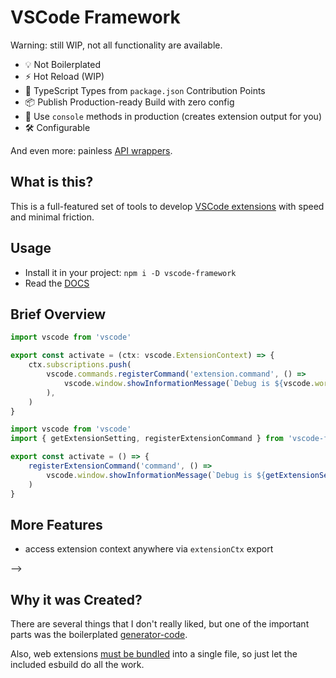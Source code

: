 # VSCode Framework

<!-- > :fire: The fastest way to develop extensions for VSCode -->

Warning: still WIP, not all functionality are available.

- 💡 Not Boilerplated
- ⚡️ Hot Reload (WIP)
- 🔑 TypeScript Types from `package.json` Contribution Points
- 📦 Publish Production-ready Build with zero config
- 🚀 Use `console` methods in production (creates extension output for you)
- 🛠️ Configurable

And even more: painless <!-- pnpm support, CI, --> [API wrappers](packages/vscode-extra/).

## What is this?

This is a full-featured set of tools to develop [VSCode extensions](https://code.visualstudio.com/api) with speed and minimal friction.

<!-- The standard `vscode` module just slows me down. -->

## Usage

- Install it in your project: `npm i -D vscode-framework`
- Read the [DOCS](./docs/01-extension-manifest.md)

## Brief Overview

```ts
import vscode from 'vscode'

export const activate = (ctx: vscode.ExtensionContext) => {
    ctx.subscriptions.push(
        vscode.commands.registerCommand('extension.command', () =>
            vscode.window.showInformationMessage(`Debug is ${vscode.workspace.getConfiguration(extension).get<true>('enableDebug') ? 'enabled' : 'disabled'}`),
        ),
    )
}
```

```ts
import vscode from 'vscode'
import { getExtensionSetting, registerExtensionCommand } from 'vscode-framework'

export const activate = () => {
    registerExtensionCommand('command', () =>
        vscode.window.showInformationMessage(`Debug is ${getExtensionSetting('enableDebug') ? 'enabled' : 'disabled'}`),
    )
}
```

## More Features

- access extension context anywhere via `extensionCtx` export

<!-- There is a hot reload feature, but you can manually restart editor with pressing <kdb>R</kbd> in console. -->
<!--
Don't confuse `description` from commands above with description from VSCode's `Feature Contributes` tab:

![VSCode-Feature-Contributes](media/vscode-contribution-points.png)

#### About Keywords

Note, that VSCode doesn't support keywords for the commands, so --> -->

## Why it was Created?

There are several things that I don't really liked, but one of the important parts was the boilerplated [generator-code](https://github.com/Microsoft/vscode-generator-code).

Also, web extensions [must be bundled](https://docs.microsoft.com/en-us/answers/questions/368286/vc-2015-2019-install-check.html) into a single file, so just let the included esbuild do all the work.
